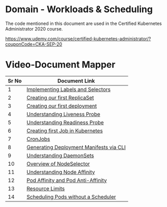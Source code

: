 # Domain - Workloads & Scheduling

The code mentioned in this document are used in the Certified Kubernetes Administrator 2020 course.

https://www.udemy.com/course/certified-kubernetes-administrator/?couponCode=CKA-SEP-20


# Video-Document Mapper

| Sr No | Document Link |
| ------ | ------ |
| 1 | [Implementing Labels and Selectors][PlDa] |
| 2 | [Creating our first ReplicaSet][PlDb] |
| 3 | [Creating our first deployment][PlDc]
| 4 | [Understanding Liveness Probe][PlDd] |
| 5 | [Understanding Readiness Probe][PlDe] |
| 6 | [Creating first Job in Kubernetes][PlDf] |
| 7 | [CronJobs][PlDg] |
| 8 | [Generating Deployment Manifests via CLI][PlDh] |
| 9 | [Understanding DaemonSets][PlDi] |
| 10 | [Overview of NodeSelector][PlDj] |
| 11 | [Understanding Node Affinity][PlDk] |
| 12 | [Pod Affinity and Pod Anti-Affinity][PlDl] |
| 13 | [Resource Limits][PlDm] |
| 14 | [Scheduling Pods without a Scheduler][PlDn] |


   [PlDa]: <https://github.com/zealvora/certified-kubernetes-administrator/blob/master/Domain%202%20-%20Application%20LifeCycle%20Management/labels.yaml>
   [PlDb]: <https://github.com/zealvora/certified-kubernetes-administrator/blob/master/Domain%202%20-%20Application%20LifeCycle%20Management/replicaset.yaml>
   [PlDc]: <https://github.com/zealvora/certified-kubernetes-administrator/blob/master/Domain%202%20-%20Application%20LifeCycle%20Management/deployment.yaml>
  [PlDd]: <https://github.com/zealvora/certified-kubernetes-administrator/blob/master/Domain%202%20-%20Application%20LifeCycle%20Management/livenessprobe.yaml>
   [PlDe]: <https://github.com/zealvora/certified-kubernetes-administrator/blob/master/Domain%202%20-%20Application%20LifeCycle%20Management/readinessprobe.yaml>
   [PlDf]: <https://github.com/zealvora/certified-kubernetes-administrator/blob/master/Domain%202%20-%20Application%20LifeCycle%20Management/jobs.yaml>
   [PlDg]: <https://github.com/zealvora/certified-kubernetes-administrator/blob/master/Domain%202%20-%20Application%20LifeCycle%20Management/cronjob.yaml>
[PlDh]: <https://github.com/zealvora/certified-kubernetes-administrator/blob/master/Domain%202%20-%20Workloads%20%26%20Scheduling/manifest-cli.md>
[PlDi]: <https://github.com/zealvora/certified-kubernetes-administrator/blob/master/Domain%202%20-%20Workloads%20%26%20Scheduling/daemonset.yaml>
[PlDj]: <https://github.com/zealvora/certified-kubernetes-administrator/blob/master/Domain%202%20-%20Workloads%20%26%20Scheduling/nodeSelector.yaml>
[PlDk]: <https://github.com/zealvora/certified-kubernetes-administrator/blob/master/Domain%202%20-%20Workloads%20%26%20Scheduling/node-affinity-combined.md>
[PlDl]: <https://github.com/zealvora/certified-kubernetes-administrator/blob/master/Domain%202%20-%20Workloads%20%26%20Scheduling/podaffinity-required.yaml>
[PlDm]: <https://github.com/zealvora/certified-kubernetes-administrator/blob/master/Domain%202%20-%20Workloads%20%26%20Scheduling/requests-limits.yaml>
[PlDn]: <https://github.com/zealvora/certified-kubernetes-administrator/blob/master/Domain%202%20-%20Workloads%20%26%20Scheduling/pod-without-scheduler.md>
